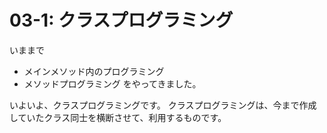# 03-1: クラスプログラミング

いままで
- メインメソッド内のプログラミング
- メソッドプログラミング
をやってきました。

いよいよ、クラスプログラミングです。
クラスプログラミングは、今まで作成していたクラス同士を横断させて、利用するものです。

